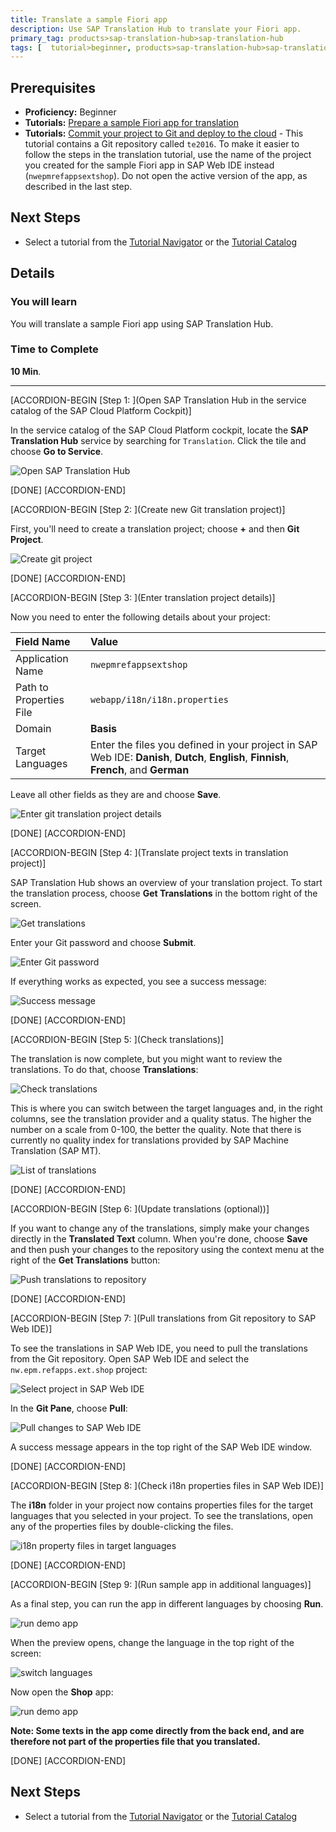 ```yaml
---
title: Translate a sample Fiori app
description: Use SAP Translation Hub to translate your Fiori app.
primary_tag: products>sap-translation-hub>sap-translation-hub
tags: [  tutorial>beginner, products>sap-translation-hub>sap-translation-hub, products>sap-cloud-platform, topic>sapui5 ]
---
```


## Prerequisites  
 - **Proficiency:** Beginner
  - **Tutorials:** [Prepare a sample Fiori app for translation](http://www.sap.com/developer/tutorials/sth-prepare-fiori-app-translation.html)
 - **Tutorials:** [Commit your project to Git and deploy to the cloud](http://www.sap.com/developer/tutorials/teched-2016-5.html) - This tutorial contains a Git repository called `te2016`. To make it easier to follow the steps in the translation tutorial, use the name of the project you created for the sample Fiori app in SAP Web IDE instead (`nwepmrefappsextshop`). Do not open the active version of the app, as described in the last step.

## Next Steps
- Select a tutorial from the [Tutorial Navigator](http://www.sap.com/developer/tutorial-navigator.html) or the [Tutorial Catalog](http://www.sap.com/developer/tutorials.html)


## Details
### You will learn  
You will translate a sample Fiori app using SAP Translation Hub.

### Time to Complete
**10 Min**.

---
[ACCORDION-BEGIN [Step 1: ](Open SAP Translation Hub in the service catalog of the SAP Cloud Platform Cockpit)]

In the service catalog of the SAP Cloud Platform cockpit, locate the **SAP Translation Hub** service by searching for `Translation`. Click the tile and choose **Go to Service**.

![Open SAP Translation Hub](sth-translate-fiori-app-go-to-sth.png)

[DONE]
[ACCORDION-END]

[ACCORDION-BEGIN [Step 2: ](Create new Git translation project)]

First, you'll need to create a translation project; choose **+** and then **Git Project**.  

![Create git project](sth-translate-fiori-app-creategitproject.png)

[DONE]
[ACCORDION-END]

[ACCORDION-BEGIN [Step 3: ](Enter translation project details)]

Now you need to enter the following details about your project:

Field Name | Value
:-------------  | :-------------
Application Name | `nwepmrefappsextshop`
Path to Properties File | `webapp/i18n/i18n.properties`
Domain | **Basis**
Target Languages   | Enter the files you defined in your project in SAP Web IDE: **Danish**, **Dutch**, **English**, **Finnish**, **French**, and **German**

Leave all other fields as they are and choose **Save**.

![Enter git translation project details](sth-translate-fiori-app-project-details.png)

[DONE]
[ACCORDION-END]

[ACCORDION-BEGIN [Step 4: ](Translate project texts in translation project)]

SAP Translation Hub shows an overview of your translation project. To start the translation process, choose **Get Translations** in the bottom right of the screen.

![Get translations](sth-translate-fiori-app-get-translations.png)

Enter your Git password and choose **Submit**.

![Enter Git password](sth-translate-fiori-app-enter-git-password.png)

If everything works as expected, you see a success message:

![Success message](sth-translate-fiori-app-success-message.png)


[DONE]
[ACCORDION-END]


[ACCORDION-BEGIN [Step 5: ](Check translations)]

The translation is now complete, but you might want to review the translations. To do that, choose **Translations**:

![Check translations](sth-translate-fiori-app-translations.png)

This is where you can switch between the target languages and, in the right columns, see the translation provider and a quality status. The higher the number on a scale from 0-100, the better the quality. Note that there is currently no quality index for translations provided by SAP Machine Translation (SAP MT).

![List of translations](sth-translate-fiori-app-list-of-translations.png)

[DONE]
[ACCORDION-END]

[ACCORDION-BEGIN [Step 6: ](Update translations (optional))]

If you want to change any of the translations, simply make your changes directly in the **Translated Text** column. When you're done, choose **Save** and then push your changes to the repository using the context menu at the right of the **Get Translations** button:

![Push translations to repository](sth-translate-fiori-push-changes-repo.png)

[DONE]
[ACCORDION-END]

[ACCORDION-BEGIN [Step 7: ](Pull translations from Git repository to SAP Web IDE)]

To see the translations in SAP Web IDE, you need to pull the translations from the Git repository. Open SAP Web IDE and select the `nw.epm.refapps.ext.shop` project:

![Select project in SAP Web IDE](sth-translate-fiori-app-select-project-ide.png)

In the **Git Pane**, choose **Pull**:

![Pull changes to SAP Web IDE](sth-translate-fiori-app-pull-to-ide.png)

A success message appears in the top right of the SAP Web IDE window.

[DONE]
[ACCORDION-END]

[ACCORDION-BEGIN [Step 8: ](Check i18n properties files in SAP Web IDE)]

The **i18n** folder in your project now contains properties files for the target languages that you selected in your project. To see the translations, open any of the properties files by double-clicking the files.

![i18n property files in target languages](sth-translate-fiori-app-i18n-lang-property-files.png)


[DONE]
[ACCORDION-END]

[ACCORDION-BEGIN [Step 9: ](Run sample app in additional languages)]

As a final step, you can run the app in different languages by choosing **Run**.

![run demo app](sth-translate-fiori-app-run-demo.png)

When the preview opens, change the language in the top right of the screen:

![switch languages](sth-translate-fiori-app-switch-languages.png)

Now open the **Shop** app:

![run demo app](sth-translate-fiori-app-Shop.png)

**Note: Some texts in the app come directly from the back end, and are therefore not part of the properties file that you translated.**

[DONE]
[ACCORDION-END]


## Next Steps
- Select a tutorial from the [Tutorial Navigator](http://www.sap.com/developer/tutorial-navigator.html) or the [Tutorial Catalog](http://www.sap.com/developer/tutorials.html)
